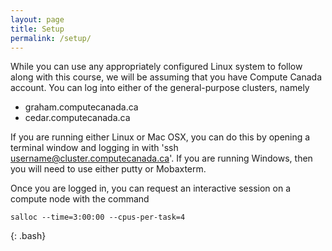 ```yaml
---
layout: page
title: Setup
permalink: /setup/
---
```


While you can use any appropriately configured Linux system to follow along with this course, we will be assuming that you have Compute Canada account. You can log into either of the general-purpose clusters, namely

- graham.computecanada.ca
- cedar.computecanada.ca

If you are running either Linux or Mac OSX, you can do this by opening a terminal window and logging in with 'ssh username@cluster.computecanada.ca'. If you are running Windows, then you will need to use either putty or Mobaxterm.

Once you are logged in, you can request an interactive session on a compute node with the command

~~~
salloc --time=3:00:00 --cpus-per-task=4 
~~~
{: .bash}

